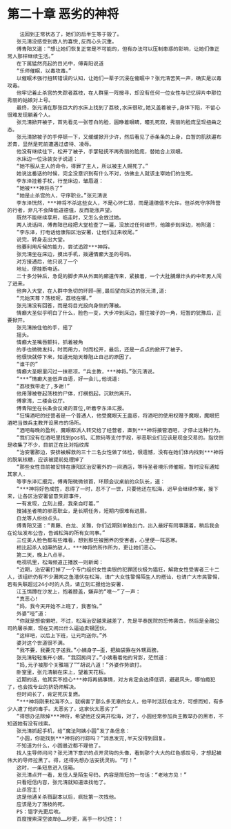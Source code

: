 # 第二十章 恶劣的神将
        法回到正常状态了，她们的后半生等于毁了。
       张元清没感受到救人的喜悦,反而心头沉重。
       傅青阳又道：“想让她们恢复正常是不可能的，但有办法可以压制患惑的影响，让她们像正常人那样继续生活。”
       在下属猛然亮起的目光中，傅青阳说道
       “乐师催眠，以毒攻毒。”
       以催眠术强行扭转错误的认知，让她们一辈子沉浸在催眠中？张元清苦笑一声，确实是以毒攻毒。
       他牢记着止杀宫的失踪者荔枝，在人群里一阵搜寻，却没有任何一位女性与记忆碎片中那位秀丽的姑娘对上号。
       最终，张元清在那张巨大的水床上找到了荔枝,水床很软,她又盖着被子,身体下陷，不留心很难发现躺着个人。
       张元清掀开被子，首先看见一张苍白的脸，圆睁着眼睛，瞳孔死寂，秀丽的脸庞呈现扭曲之态。
       张元清掀被子的手停顿一下，又缓缓掀开少许，然后看见了赤条条的上身，白暂的肌肤遍布淤青，显然是死前遭遇过虐待、凌辱。
       他没有继续往下，松开了被子，手掌轻抚不再秀丽的脸庞，替她合上双眼。
       水床边一位泳装女子说道：
       “她不服从主人的命令，得罪了主人，所以被主人赐死了。”
       她说这番话的时候，完全没意识到有什么不对，仿佛主人就该主宰她们的生死。
       李东泽挂着手杖，行至床边，皱眉道：
       “她被***神将杀了”
       “她是止杀宫的人，守序职业。”张元清说
       李东泽恍然，***神将不杀这些女人，不是心怀仁慈，而是道德值不允许。但杀死守序阵营的行者，非凡不会降低道德值，反而能涨声望。
       既然不能继续享用，临走时，又怎么会放过她。
       两人说话间，傅青阳已经把大堂检查了一遍，没放过任何细节，他踱步到床边，吩附道：
       “李东泽，打电话给康阳区治安署，让他们过来收尾。”
       说完，转身走出大堂。
       他要利用斥候的能力，尝试追踪***神将。
       张元清坐在床边，摸出手机，拨通情癫大圣的号码。
       对方接通后，他只说了一个
       地址，便挂断电话。
       二十多分钟后，急促的脚步声从外面的廊道传来，紧接着，一个大肚脯爆炸头的中年男人闯了进来。
       他奔入大堂，在人群中急切的环顾—圈,最后望向床边的张元清,道:
       “元始天尊？荡枝呢，荔枝在哪。”
       张元清没有回答，而是将目光投向身侧的薄被。
       情癫大圣似乎明白了什么，脸色一变，大步冲到床边，握住被子的一角，短暂的犹豫后，正要掀开。
       张元清按住他的手，摇了
       摇头。
       情癫大圣嘴唇颤抖，抓着被角
       的手也微微发抖，时而用力，时而松开，最后，还是一点点的掀开了被子。
       他很快就停下来，知道元始天尊阻止自己的原因了。
       “谁干的”
       情癫大圣眼里闪过一抹悲凉。“兵主教，***神将。”张元清说。
       “***”情癫大圣低声自语，好一会儿,他说道:
       “荔枝我带走了,多谢!”
       他用薄被卷起荡枝的尸体，打横抱起，沉默的离开。
       傅家湾，二楼会议厅。
       傅青阳坐在长条会议桌的首位,听着李东泽汇报。
       “狂情酒吧的经营者是一个普通人，他受魔眼天王蛊惑，将酒吧的使用权赠予魔眼，魔眼把酒吧当做兵主教开设黑市的场所。
       “酒吧每晚的盈利，魔眼都派人转交给了经营者，直到***神将接管酒吧，才停止这种行为。
       “我们没有在酒吧里找到pos机、汇款码等支付手段，邪恶职业们应该是现金交易的。指纹倒是收集了不少，目前正在比对指纹库
       “治安署那边，安排被解救的三十二名女性做了体检，很遗憾，没有在她们体内找到***神将的脱氧核糖，应该被提前处理掉了
       “那些女性目前被安排在康阳区治安署外的一间酒店，等待圣者境乐师催眠，暂时没有通知其家人.
       等李东泽汇报完，傅青阳微微领首，环顾会议桌前的众队长，道：
       “***神将好色成性，忍得了一时，忍不了一世，只要他还在松海，迟早会继续作案，接下来，让各区治安署留意失踪事件，
       一有发现，立刻上报，我亲自盯着。”
       搜捕圣者境的邪恶职业，是长期任务，短期内很难有进展。
       白龙等人纷纷点头。
       傅青阳又道：“青藤、白龙、关雅，你们近期别单独出门，出入最好有同事跟着。稍后我会在论坛发布公告，告诚松海的所有女同事。”
       三位美人脸色都有些难看，想到那些被圈养的受害者，心里便一阵恶寒。
       相比起杀人如麻的敌人，***神将的所作所为，更让她们恶心。
       第二天，晚上八点半。
       电视机里，松海频道正播放一则新闻：
       “近期，治安署打掉了一个专门组织女性卖银的犯罪团伙极为猖狂，解救女性受害者三十二人，该组织仍有不少漏网之鱼潜伏在松海，请广大女性警惕陌生人的搭讪，也请广大市民警惕，若有失联超过24小时的人员，请立刻汇报给治安署.
       江玉饵蹲在沙发上，抱着膝盖，嫌弃的“噫～”了一声：
       “真恶心!
       “妈，我今天开始不上班了，我害怕。”
       外婆“哑”道：
       “你就是想偷懒吧，不过，松海治安越来越差了，先是平泰医院的恐怖袭击，然后是金融公司的屠杀案，现在又闹出什么逼迫卖银团伙。
       “这样吧，以后上下班，让元均送你。”外
       婆对这个世道很不满。
       “我不要，我要元子送我。”小姨身子—歪，把脑袋靠在外甥肩膀。
       张元清轻轻推开小姨，“我回房间了。”小姨看着他的背影，茫然道：
       “妈,元子被那个关雅端了”“胡说八道！”外婆作势欲打。
       卧室里，张元清躺在床上，望着天花板。
       近期的话，他其实不担心***神将再搞事情，对方肯定会选择低调，避避风头，哪怕瘾犯了，也会找专业的挤奶师解决。
       但时间长了，肯定死灰复燃。
       “***神将刚来松海不久，就祸害了那么多无辜的女人，他平时活跃在北方，可想而知，有多少人遭了他的毒手。太恶劣了，这家伙太恶劣了”
       “得想办法除掉***神将，希望他还没离开松海，对了，小圆经常参加兵主教举办的黑市，不知道她有没有线索。
       张元清抓起手机，给“魔法阿姨小圆”发了条信息：
       “小圆，你能找到***神将的行踪吗？”消息发完,半天没得到回复。
       不知道为什么，小圆最近都不理他了。
       找人生导师问问？张元清下意识的点开灵钩的头像，看到那个大大的红色感叹号，才想起被伟大的导师拉黑了。得，还得先想办法安抚灵钩。“叮！”
       这时，一条短息进入信箱。
       张元清点开一看，发信人是陌生号码，内容是简短的一句话：“老地方见！”
       只看短信内容，张元清就知道谁找他了。
       止杀宫主！
       这是他通关杀戮副本以后，疯批第一次找他。
       应该是为了荡枝的死。
       PS：错字先更后改。
       百度搜索深空彼岸@……秒更，高手一秒记住：！